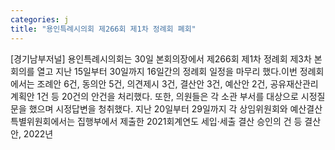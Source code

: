 ```yaml
---
categories: j
title: "용인특례시의회 제266회 제1차 정례회 폐회"
---
```

[경기남부저널] 용인특례시의회는 30일 본회의장에서 제266회 제1차 정례회 제3차 본회의를 열고 지난 15일부터 30일까지 16일간의 정례회 일정을 마무리 했다.이번 정례회에서는 조례안 6건, 동의안 5건, 의견제시 3건, 결산안 3건, 예산안 2건, 공유재산관리계획안 1건 등 20건의 안건을 처리했다. 또한, 의원들은 각 소관 부서를 대상으로 시정질문을 했으며 시정답변을 청취했다. 지난 20일부터 29일까지 각 상임위원회와 예산결산특별위원회에서는 집행부에서 제출한 2021회계연도 세입·세출 결산 승인의 건 등 결산안, 2022년